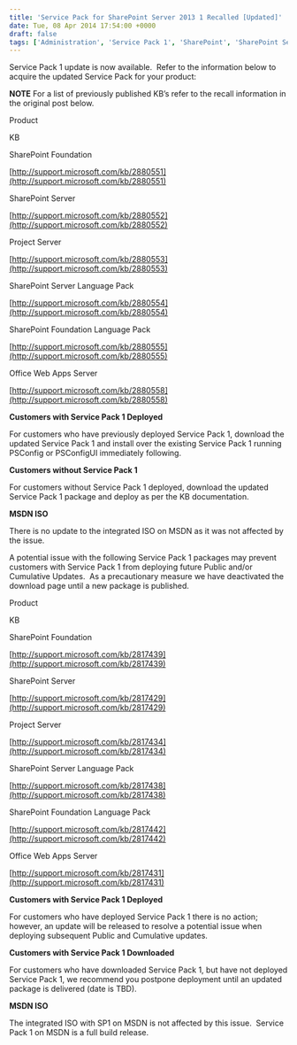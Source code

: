 ```yaml
---
title: 'Service Pack for SharePoint Server 2013 1 Recalled [Updated]'
date: Tue, 08 Apr 2014 17:54:00 +0000
draft: false
tags: ['Administration', 'Service Pack 1', 'SharePoint', 'SharePoint Server 2013']
---
```


Service Pack 1 update is now available.  Refer to the information below to acquire the updated Service Pack for your product:

**NOTE** For a list of previously published KB’s refer to the recall information in the original post below.

Product

KB

SharePoint Foundation

[http://support.microsoft.com/kb/2880551](http://support.microsoft.com/kb/2880551)

SharePoint Server

[http://support.microsoft.com/kb/2880552](http://support.microsoft.com/kb/2880552)

Project Server

[http://support.microsoft.com/kb/2880553](http://support.microsoft.com/kb/2880553)

SharePoint Server Language Pack

[http://support.microsoft.com/kb/2880554](http://support.microsoft.com/kb/2880554)

SharePoint Foundation Language Pack

[http://support.microsoft.com/kb/2880555](http://support.microsoft.com/kb/2880555)

Office Web Apps Server

[http://support.microsoft.com/kb/2880558](http://support.microsoft.com/kb/2880558)

**Customers with Service Pack 1 Deployed**

For customers who have previously deployed Service Pack 1, download the updated Service Pack 1 and install over the existing Service Pack 1 running PSConfig or PSConfigUI immediately following.

**Customers without Service Pack 1**

For customers without Service Pack 1 deployed, download the updated Service Pack 1 package and deploy as per the KB documentation.

**MSDN ISO**

There is no update to the integrated ISO on MSDN as it was not affected by the issue.

A potential issue with the following Service Pack 1 packages may prevent customers with Service Pack 1 from deploying future Public and/or Cumulative Updates.  As a precautionary measure we have deactivated the download page until a new package is published.

Product

KB

SharePoint Foundation

[http://support.microsoft.com/kb/2817439](http://support.microsoft.com/kb/2817439)

SharePoint Server

[http://support.microsoft.com/kb/2817429](http://support.microsoft.com/kb/2817429)

Project Server

[http://support.microsoft.com/kb/2817434](http://support.microsoft.com/kb/2817434)

SharePoint Server Language Pack

[http://support.microsoft.com/kb/2817438](http://support.microsoft.com/kb/2817438)

SharePoint Foundation Language Pack

[http://support.microsoft.com/kb/2817442](http://support.microsoft.com/kb/2817442)

Office Web Apps Server

[http://support.microsoft.com/kb/2817431](http://support.microsoft.com/kb/2817431)

**Customers with Service Pack 1 Deployed**

For customers who have deployed Service Pack 1 there is no action; however, an update will be released to resolve a potential issue when deploying subsequent Public and Cumulative updates.

**Customers with Service Pack 1 Downloaded**

For customers who have downloaded Service Pack 1, but have not deployed Service Pack 1, we recommend you postpone deployment until an updated package is delivered (date is TBD).

**MSDN ISO**

The integrated ISO with SP1 on MSDN is not affected by this issue.  Service Pack 1 on MSDN is a full build release.